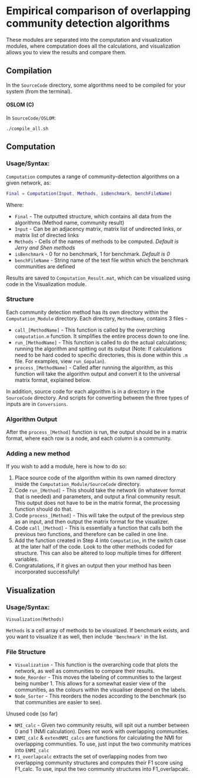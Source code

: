 # Empirical comparison of overlapping community detection algorithms

These modules are separated into the computation and visualization modules, where computation does all the calculations, and visualization allows you to view the results and compare them.

## Compilation
In the `SourceCode` directory, some algorithms need to be compiled for your system (from the terminal).

#### OSLOM (C)
In `SourceCode/OSLOM`:

```shell
./compile_all.sh
```

## Computation

### Usage/Syntax:

`Computation` computes a range of community-detection algorithms on a given network, as:

```matlab
Final = Computation(Input, Methods, isBenchmark, benchFileName)
```

Where:

* `Final` -	The outputted structure, which contains all data from the algorithms (Method name, community result)
* `Input` -	Can be an adjacency matrix, matrix list of undirected links, or matrix list of directed links
* `Methods` -	Cells of the names of methods to be computed. *Default is Jerry and Shen methods*
* `isBenchmark` -	0 for no benchmark, 1 for benchmark. *Default is 0*
* `benchFileName` - String name of the text file within which the benchmark communities are defined

Results are saved to `Computation_Result.mat`, which can be visualized using code in the Visualization module.

### Structure

Each community detection method has its own directory within the `Computation_Module` directory.
Each directory, `MethodName`, contains 3 files -

* `call_[MethodName]` - This function is called by the overarching `computation.m` function. It simplifies the entire process down to one line.
* `run_[MethodName]` - This function is called to do the actual calculations; running the algorithm and spitting out its output (Note: If calculations need to be hard coded to specific directories, this is done within this `.m` file.
  For examples, view `run_Gopalan`).
* `process_[MethodName]` - Called after running the algorithm, as this function will take the algorithm output and convert it to the universal matrix format, explained below.

In addition, source code for each algorithm is in a directory in the `SourceCode` directory.
And scripts for converting between the three types of inputs are in `Conversions`.

### Algorithm Output

After the `process_[Method]` function is run, the output should be in a matrix format, where each row is a node, and each column is a community.

### Adding a new method

If you wish to add a module, here is how to do so:

1. Place source code of the algorithm within its own named directory inside  the `Computation_Module/SourceCode` directory.
2. Code `run_[Method]` - This should take the network (in whatever format that is needed) and parameters, and output a final community result.
   This output does not have to be in the matrix format, the processing function should do that.
3. Code `process_[Method]` - This will take the output of the previous step as an input, and then output the matrix format for the visualizer.
4. Code `call_[Method]` - This is essentially a function that calls both the previous two functions, and therefore can be called in one line.
5. Add the function created in Step 4 into `Computation`, in the switch case at the later half of the code. Look to the other methods coded for structure.
   This can also be altered to loop multiple times for different variables.
6. Congratulations, if it gives an output then your method has been incorporated successfully!


## Visualization

### Usage/Syntax:

```
Visualization(Methods)
```

`Methods` is a cell array of methods to be visualized.
If benchmark exists, and you want to visualize it as well, then include `'Benchmark'` in the list.

### File Structure

* `Visualization` - This function is the overarching code that plots the network, as well as communities to compare their results.
* `Node_Reorder` - This moves the labeling of communities to the largest being number 1.
  This allows for a somewhat easier view of the communities, as the colours within the visualiser depend on the labels.
* `Node_Sorter` - This reorders the nodes according to the benchmark (so that communities are easier to see).

Unused code (so far)

* `NMI_calc` - Given two community results, will spit out a number between 0 and 1 (NMI calculation).
  Does not work with overlapping communities.
* `ENMI_calc` & `extendNMI_calcs` are functions for calculating the NMI for overlapping communities.
  To use, just input the two community matrices into `ENMI_calc`
* `F1_overlapcalc` extracts the set of overlapping nodes from two overlapping community structures and computes their F1 score using F1_calc.
  To use, input the two community structures into F1_overlapcalc.
